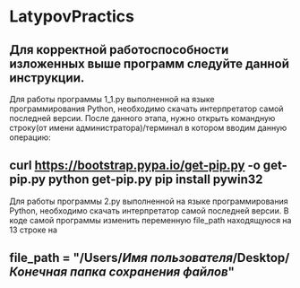 # LatypovPractics

Для корректной работоспособности изложенных выше программ следуйте данной инструкции.
------------------------------------------------------------------------------------
Для  работы программы 1_1.py выполненной на языке программирования Python, необходимо скачать интерпретатор самой последней версии. После данного этапа, нужно открыть командную строку(от имени администратора)/терминал в котором вводим данную операцию:

curl https://bootstrap.pypa.io/get-pip.py -o get-pip.py
python get-pip.py
pip install pywin32
------------------------------------------------------------------------------------
Для  работы программы 2.py выполненной на языке программирования Python, необходимо скачать интерпретатор самой последней версии.
В коде самой программы изменить переменную file_path находящуюся на 13 строке на

file_path = "/Users/*Имя пользователя*/Desktop/*Конечная папка сохранения файлов*"
------------------------------------------------------------------------------------
